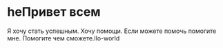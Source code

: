 # heПривет всем
Я хочу стать успешным.
Хочу помощи.
Если можете помочь помогите мне.
Помогите чем сможете.llo-world
